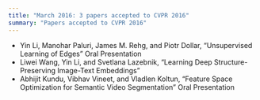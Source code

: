 ```yaml
---
title: "March 2016: 3 papers accepted to CVPR 2016"
summary: "Papers accepted to CVPR 2016"
---
```

* Yin Li, Manohar Paluri, James M. Rehg, and Piotr Dollar, “Unsupervised Learning of Edges” Oral Presentation
* Liwei Wang, Yin Li, and Svetlana Lazebnik, “Learning Deep Structure-Preserving Image-Text Embeddings”
* Abhijit Kundu, Vibhav Vineet, and Vladlen Koltun, “Feature Space Optimization for Semantic Video Segmentation” Oral Presentation
